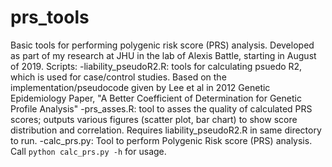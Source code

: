 # prs_tools
Basic tools for performing polygenic risk score (PRS) analysis.
Developed as part of my research at JHU in the lab of Alexis Battle, starting in August of 2019.
Scripts:
    -liability_pseudoR2.R: tools for calculating psuedo R2, which is used for case/control studies. Based on the implementation/pseudocode given by Lee et al in 2012 Genetic Epidemiology Paper, "A Better Coefficient of Determination for Genetic Profile Analysis"
    -prs_asses.R: tool to asses the quality of calculated PRS scores; outputs various figures (scatter plot, bar chart) to show score distribution and correlation. Requires liability_pseudoR2.R in same directory to run.
    -calc_prs.py: Tool to perform Polygenic Risk score (PRS) analysis. Call `python calc_prs.py -h` for usage.
